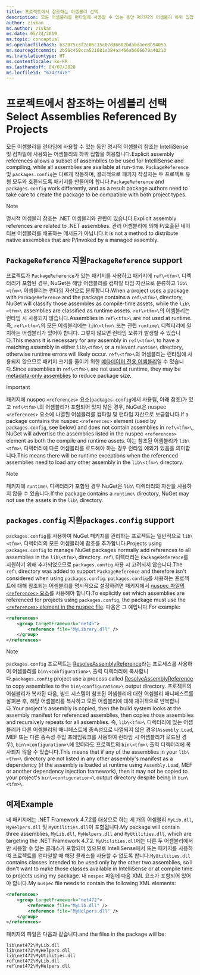 ```yaml
---
title: 프로젝트에서 참조하는 어셈블리 선택
description: 모든 어셈블리를 런타임에 사용할 수 있는 동안 패키지의 어셈블리 하위 집합을 컴파일러에서 사용할 수 있도록 합니다.
author: zivkan
ms.author: zivkan
ms.date: 05/24/2019
ms.topic: conceptual
ms.openlocfilehash: b32075c3f2c06c15c07d36602bdabdaee8b9405a
ms.sourcegitcommit: 2b50c450cca521681a384aa466ab666679a40213
ms.translationtype: HT
ms.contentlocale: ko-KR
ms.lasthandoff: 04/07/2020
ms.locfileid: "67427478"
---
```

# <a name="select-assemblies-referenced-by-projects"></a><span data-ttu-id="2ab93-103">프로젝트에서 참조하는 어셈블리 선택</span><span class="sxs-lookup"><span data-stu-id="2ab93-103">Select Assemblies Referenced By Projects</span></span>

<span data-ttu-id="2ab93-104">모든 어셈블리를 런타임에 사용할 수 있는 동안 명시적 어셈블리 참조는 IntelliSense 및 컴파일에 사용되는 어셈블리의 하위 집합을 허용합니다.</span><span class="sxs-lookup"><span data-stu-id="2ab93-104">Explicit assembly references allows a subset of assemblies to be used for IntelliSense and compiling, while all assemblies are available at run-time.</span></span> <span data-ttu-id="2ab93-105">`PackageReference` 및 `packages.config`는 다르게 작동하며, 결과적으로 패키지 작성자는 두 프로젝트 유형 모두와 호환되도록 패키지를 만들어야 합니다.</span><span class="sxs-lookup"><span data-stu-id="2ab93-105">`PackageReference` and `packages.config` work differently, and as a result package authors need to take care to create the package to be compatible with both project types.</span></span>

> [!Note]
> <span data-ttu-id="2ab93-106">명시적 어셈블리 참조는 .NET 어셈블리와 관련이 있습니다.</span><span class="sxs-lookup"><span data-stu-id="2ab93-106">Explicit assembly references are related to .NET assemblies.</span></span> <span data-ttu-id="2ab93-107">관리 어셈블리에 의해 P/호출된 네이티브 어셈블리를 배포하는 메서드가 아닙니다.</span><span class="sxs-lookup"><span data-stu-id="2ab93-107">It is not a method to distribute native assemblies that are P/Invoked by a managed assembly.</span></span>

## <a name="packagereference-support"></a><span data-ttu-id="2ab93-108">`PackageReference` 지원</span><span class="sxs-lookup"><span data-stu-id="2ab93-108">`PackageReference` support</span></span>

<span data-ttu-id="2ab93-109">프로젝트가 `PackageReference`가 있는 패키지를 사용하고 패키지에 `ref\<tfm>\` 디렉터리가 포함된 경우, NuGet은 해당 어셈블리를 컴파일 타임 자산으로 분류하고 `lib\<tfm>\` 어셈블리는 런타임 자산으로 분류합니다.</span><span class="sxs-lookup"><span data-stu-id="2ab93-109">When a project uses a package with `PackageReference` and the package contains a `ref\<tfm>\` directory, NuGet will classify those assembles as compile-time assets, while the `lib\<tfm>\` assemblies are classified as runtime assets.</span></span> <span data-ttu-id="2ab93-110">`ref\<tfm>\`의 어셈블리는 런타임 시 사용되지 않습니다.</span><span class="sxs-lookup"><span data-stu-id="2ab93-110">Assemblies in `ref\<tfm>\` are not used at runtime.</span></span> <span data-ttu-id="2ab93-111">즉, `ref\<tfm>\`의 모든 어셈블리에는 `lib\<tfm>\` 또는 관련 `runtime\` 디렉터리에 일치하는 어셈블리가 있어야 합니다. 그렇지 않으면 런타임 오류가 발생할 수 있습니다.</span><span class="sxs-lookup"><span data-stu-id="2ab93-111">This means it is necessary for any assembly in `ref\<tfm>\` to have a matching assembly in either `lib\<tfm>\` or a relevant `runtime\` directory, otherwise runtime errors will likely occur.</span></span> <span data-ttu-id="2ab93-112">`ref\<tfm>\`의 어셈블리는 런타임에 사용되지 않으므로 패키지 크기를 줄이기 위한 [메타데이터 전용 어셈블리](https://github.com/dotnet/roslyn/blob/master/docs/features/refout.md)일 수 있습니다.</span><span class="sxs-lookup"><span data-stu-id="2ab93-112">Since assemblies in `ref\<tfm>\` are not used at runtime, they may be [metadata-only assemblies](https://github.com/dotnet/roslyn/blob/master/docs/features/refout.md) to reduce package size.</span></span>

> [!Important]
> <span data-ttu-id="2ab93-113">패키지에 nuspec `<references>` 요소(`packages.config`에서 사용됨, 아래 참조)가 있고 `ref\<tfm>\`의 어셈블리가 포함되어 있지 않은 경우, NuGet은 nuspec `<references>` 요소에 나열된 어셈블리를 컴파일 및 런타임 자산으로 보급합니다.</span><span class="sxs-lookup"><span data-stu-id="2ab93-113">If a package contains the nuspec `<references>` element (used by `packages.config`, see below) and does not contain assemblies in `ref\<tfm>\`, NuGet will advertise the assemblies listed in the nuspec `<references>` element as both the compile and runtime assets.</span></span> <span data-ttu-id="2ab93-114">이는 참조된 어셈블리가 `lib\<tfm>\` 디렉터리에 다른 어셈블리를 로드해야 하는 경우 런타임 예외가 있음을 의미합니다.</span><span class="sxs-lookup"><span data-stu-id="2ab93-114">This means there will be runtime exceptions when the referenced assemblies need to load any other assembly in the `lib\<tfm>\` directory.</span></span>

> [!Note]
> <span data-ttu-id="2ab93-115">패키지에 `runtime\` 디렉터리가 포함된 경우 NuGet은 `lib\` 디렉터리의 자산을 사용하지 않을 수 있습니다.</span><span class="sxs-lookup"><span data-stu-id="2ab93-115">If the package contains a `runtime\` directory, NuGet may not use the assets in the `lib\` directory.</span></span>

## <a name="packagesconfig-support"></a><span data-ttu-id="2ab93-116">`packages.config` 지원</span><span class="sxs-lookup"><span data-stu-id="2ab93-116">`packages.config` support</span></span>

<span data-ttu-id="2ab93-117">`packages.config`를 사용하여 NuGet 패키지를 관리하는 프로젝트는 일반적으로 `lib\<tfm>\` 디렉터리의 모든 어셈블리에 참조를 추가합니다.</span><span class="sxs-lookup"><span data-stu-id="2ab93-117">Projects using `packages.config` to manage NuGet packages normally add references to all assemblies in the `lib\<tfm>\` directory.</span></span> <span data-ttu-id="2ab93-118">`ref\` 디렉터리는 `PackageReference`를 지원하기 위해 추가되었으므로 `packages.config` 사용 시 고려되지 않습니다.</span><span class="sxs-lookup"><span data-stu-id="2ab93-118">The `ref\` directory was added to support `PackageReference` and therefore isn't considered when using `packages.config`.</span></span> <span data-ttu-id="2ab93-119">`packages.config`를 사용하는 프로젝트에 대해 참조되는 어셈블리를 명시적으로 설정하려면 패키지에서 [nuspec 파일의 `<references>` 요소](../reference/nuspec.md#explicit-assembly-references)를 사용해야 합니다.</span><span class="sxs-lookup"><span data-stu-id="2ab93-119">To explicitly set which assemblies are referenced for projects using `packages.config`, the package must use the [`<references>` element in the nuspec file](../reference/nuspec.md#explicit-assembly-references).</span></span> <span data-ttu-id="2ab93-120">다음은 그 예입니다.</span><span class="sxs-lookup"><span data-stu-id="2ab93-120">For example:</span></span>

```xml
<references>
    <group targetFramework="net45">
        <reference file="MyLibrary.dll" />
    </group>
</references>
```

> [!Note]
> <span data-ttu-id="2ab93-121">`packages.config` 프로젝트는 [ResolveAssemblyReference](https://github.com/Microsoft/msbuild/blob/master/documentation/wiki/ResolveAssemblyReference.md)라는 프로세스를 사용하여 어셈블리를 `bin\<configuration>\` 출력 디렉터리에 복사합니다.</span><span class="sxs-lookup"><span data-stu-id="2ab93-121">`packages.config` project use a process called [ResolveAssemblyReference](https://github.com/Microsoft/msbuild/blob/master/documentation/wiki/ResolveAssemblyReference.md) to copy assemblies to the `bin\<configuration>\` output directory.</span></span> <span data-ttu-id="2ab93-122">프로젝트의 어셈블리가 복사된 다음, 빌드 시스템이 참조된 어셈블리에 대한 어셈블리 매니페스트를 살펴본 후, 해당 어셈블리를 복사하고 모든 어셈블리에 대해 재귀적으로 반복합니다.</span><span class="sxs-lookup"><span data-stu-id="2ab93-122">Your project's assembly is copied, then the build system looks at the assembly manifest for referenced assemblies, then copies those assemblies and recursively repeats for all assemblies.</span></span> <span data-ttu-id="2ab93-123">즉, `lib\<tfm>\` 디렉터리에 있는 어셈블리가 다른 어셈블리의 매니페스트에 종속성으로 나열되지 않은 경우(`Assembly.Load`, MEF 또는 다른 종속성 주입 프레임워크를 사용하여 런타임 시 어셈블리가 로드된 경우), `bin\<configuration>\`에 있더라도 프로젝트의 `bin\<tfm>\` 출력 디렉터리에 복사되지 않을 수 있습니다.</span><span class="sxs-lookup"><span data-stu-id="2ab93-123">This means that if any of the assemblies in your `lib\<tfm>\` directory are not listed in any other assembly's manifest as a dependency (if the assembly is loaded at runtime using `Assembly.Load`, MEF or another dependency injection framework), then it may not be copied to your project's `bin\<configuration>\` output directory despite being in `bin\<tfm>\`.</span></span>

## <a name="example"></a><span data-ttu-id="2ab93-124">예제</span><span class="sxs-lookup"><span data-stu-id="2ab93-124">Example</span></span>

<span data-ttu-id="2ab93-125">내 패키지에는 .NET Framework 4.7.2를 대상으로 하는 세 개의 어셈블리 `MyLib.dll`, `MyHelpers.dll` 및 `MyUtilities.dll`이 포함됩니다.</span><span class="sxs-lookup"><span data-stu-id="2ab93-125">My package will contain three assemblies, `MyLib.dll`, `MyHelpers.dll` and `MyUtilities.dll`, which are targeting the .NET Framework 4.7.2.</span></span> <span data-ttu-id="2ab93-126">`MyUtilities.dll`에는 다른 두 어셈블리에서만 사용할 수 있는 클래스가 포함되어 있으므로 IntelliSense에서 또는 패키지를 사용하여 프로젝트를 컴파일할 때 해당 클래스를 사용할 수 없도록 합니다.</span><span class="sxs-lookup"><span data-stu-id="2ab93-126">`MyUtilities.dll` contains classes intended to be used only by the other two assemblies, so I don't want to make those classes available in IntelliSense or at compile time to projects using my package.</span></span> <span data-ttu-id="2ab93-127">내 `nuspec` 파일에 다음 XML 요소가 포함되어 있어야 합니다.</span><span class="sxs-lookup"><span data-stu-id="2ab93-127">My `nuspec` file needs to contain the following XML elements:</span></span>

```xml
<references>
    <group targetFramework="net472">
        <reference file="MyLib.dll" />
        <reference file="MyHelpers.dll" />
    </group>
</references>
```

<span data-ttu-id="2ab93-128">패키지의 파일은 다음과 같습니다.</span><span class="sxs-lookup"><span data-stu-id="2ab93-128">and the files in the package will be:</span></span>

```text
lib\net472\MyLib.dll
lib\net472\MyHelpers.dll
lib\net472\MyUtilities.dll
ref\net472\MyLib.dll
ref\net472\MyHelpers.dll
```
